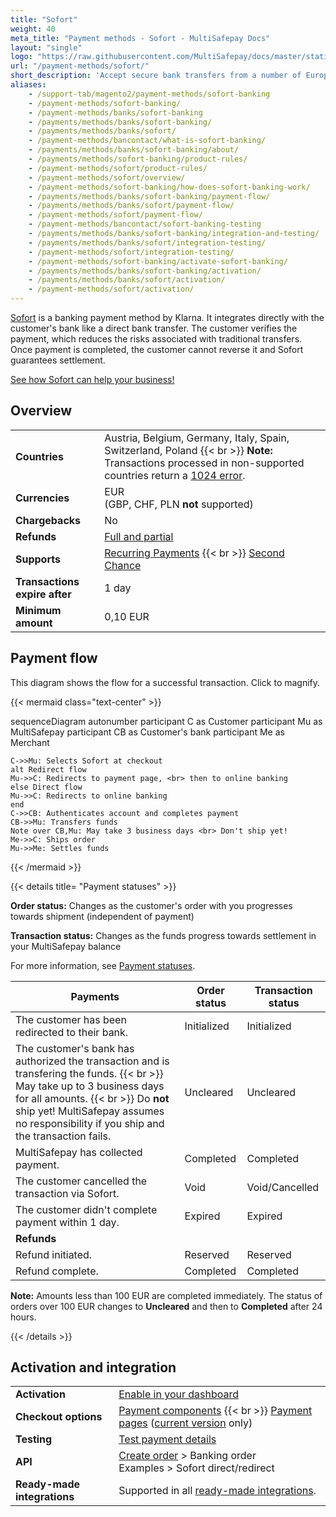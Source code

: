 ```yaml
---
title: "Sofort"
weight: 40
meta_title: "Payment methods - Sofort - MultiSafepay Docs"
layout: "single"
logo: "https://raw.githubusercontent.com/MultiSafepay/docs/master/static/logo/Payment_methods/SOFORT.svg" 
url: "/payment-methods/sofort/"
short_description: 'Accept secure bank transfers from a number of European countries.'
aliases:
    - /support-tab/magento2/payment-methods/sofort-banking
    - /payment-methods/sofort-banking/
    - /payment-methods/banks/sofort-banking
    - /payments/methods/banks/sofort-banking/
    - /payments/methods/banks/sofort/
    - /payment-methods/bancontact/what-is-sofort-banking/
    - /payments/methods/banks/sofort-banking/about/
    - /payments/methods/sofort-banking/product-rules/
    - /payment-methods/sofort/product-rules/
    - /payment-methods/sofort/overview/
    - /payment-methods/sofort-banking/how-does-sofort-banking-work/
    - /payments/methods/banks/sofort-banking/payment-flow/
    - /payments/methods/banks/sofort/payment-flow/
    - /payment-methods/sofort/payment-flow/
    - /payment-methods/bancontact/sofort-banking-testing
    - /payments/methods/banks/sofort-banking/integration-and-testing/
    - /payments/methods/banks/sofort/integration-testing/
    - /payment-methods/sofort/integration-testing/
    - /payment-methods/sofort-banking/activate-sofort-banking/
    - /payments/methods/banks/sofort-banking/activation/
    - /payments/methods/banks/sofort/activation/
    - /payment-methods/sofort/activation/
---
```

[Sofort](https://www.klarna.com/pay-now/) is a banking payment method by Klarna. It integrates directly with the customer's bank like a direct bank transfer. The customer verifies the payment, which reduces the risks associated with traditional transfers. Once payment is completed, the customer cannot reverse it and Sofort guarantees settlement.

[See how Sofort can help your business!](https://www.multisafepay.com/solutions/payment-methods/sofort)

## Overview

|   |   |  
|---|---|
| **Countries**  | Austria, Belgium, Germany, Italy, Spain, Switzerland, Poland {{< br >}} **Note:** Transactions processed in non-supported countries return a [1024 error](/errors/handling-errors/#error-1024-transaction-refused).  | 
| **Currencies**  | EUR <br> (GBP, CHF, PLN **not** supported) | 
| **Chargebacks**  | No | 
| **Refunds** | [Full and partial](/refunds/full-partial/)  |
| **Supports** | [Recurring Payments](/payments/recurring-payments/) {{< br >}} [Second Chance](/features/second-chance/) |
| **Transactions expire after** | 1 day |
| **Minimum amount** | 0,10 EUR |

## Payment flow

This diagram shows the flow for a successful transaction. Click to magnify.

{{< mermaid class="text-center" >}}

sequenceDiagram
    autonumber
    participant C as Customer
    participant Mu as MultiSafepay
    participant CB as Customer's bank
    participant Me as Merchant

    C->>Mu: Selects Sofort at checkout
    alt Redirect flow
    Mu->>C: Redirects to payment page, <br> then to online banking
    else Direct flow
    Mu->>C: Redirects to online banking
    end
    C->>CB: Authenticates account and completes payment
    CB->>Mu: Transfers funds 
    Note over CB,Mu: May take 3 business days <br> Don't ship yet!
    Me->>C: Ships order
    Mu->>Me: Settles funds

{{< /mermaid >}}
&nbsp;  

{{< details title= "Payment statuses" >}}

**Order status:** Changes as the customer's order with you progresses towards shipment (independent of payment)

**Transaction status:** Changes as the funds progress towards settlement in your MultiSafepay balance

For more information, see [Payment statuses](/account/payment-statuses/).

| Payments | Order status | Transaction status |
|---|---|---|
| The customer has been redirected to their bank. | Initialized | Initialized |
| The customer's bank has authorized the transaction and is transfering the funds.  {{< br >}} May take up to 3 business days for all amounts. {{< br >}} Do **not** ship yet! MultiSafepay assumes no responsibility if you ship and the transaction fails. | Uncleared | Uncleared |
| MultiSafepay has collected payment. | Completed | Completed |
| The customer cancelled the transaction via Sofort. | Void   | Void/Cancelled   |
| The customer didn't complete payment within 1 day. | Expired | Expired |
|**Refunds**|||
| Refund initiated. | Reserved | Reserved |
| Refund complete. | Completed | Completed |

**Note:** Amounts less than 100 EUR are completed immediately. The status of orders over 100 EUR changes to **Uncleared** and then to **Completed** after 24 hours.

{{< /details >}}

## Activation and integration

| | |
|---|---|
| **Activation** | [Enable in your dashboard](/payments/activating-payment-methods/#enable-in-dashboard) |
| **Checkout options** | [Payment components](/payment-components/) {{< br >}} [Payment pages](/payment-pages/) ([current version](/payment-pages/activation/) only) |
| **Testing** | [Test payment details](/testing/test-payment-details/#banking-methods) |
| **API** | [Create order](https://docs-api.multisafepay.com/reference/createorder) > Banking order <br> Examples > Sofort direct/redirect |
| **Ready-made integrations** | Supported in all [ready-made integrations](/integrations/ready-made/). |
